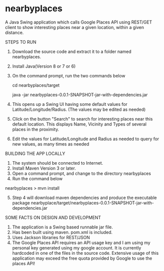 # nearbyplaces
A Java Swing application which calls Google Places API using REST/GET client to show interesting places near a given location, within a given distance. 


STEPS TO RUN 

1. Download the source code and extract it to a folder named nearbyplaces.
2. Install Java(Version 8 or 7 or 6)
3. On the command prompt, run the two commands below

   cd nearbyplaces/target 
   
   java -jar nearbyplaces-0.0.1-SNAPSHOT-jar-with-dependencies.jar 

4. This opens up a Swing UI having some default values for Latitude/Longitude/Radius. 
(The values may be edited as needed) 
5. Click on the button "Search" to search for interesting places near this default 
location. This displays Name, Vicinity and Types of several places in the proximity. 
6. Edit the values for Latitude/Longitude and Radius as needed to query for new values, 
as many times as needed

BUILDING THE APP LOCALLY

1) The system should be connected to Internet. 
2) Install Maven Version 3 or later.
3) Open a command prompt, and change to the directory nearbyplaces
4) Run the command below

nearbyplaces > mvn install

5) Step 4 will download maven dependencies and produce the executable package
nearbyplace/target/nearbyplaces-0.0.1-SNAPSHOT-jar-with-dependencies.jar

SOME FACTS ON DESIGN AND DEVELOPMENT 

1. The application is a Swing based runnable jar file. 
2. Has been built using maven. pom.xml is included.
3. Uses Jackson libraries for REST/JSON 
4. The Google Places API requires an API usage key and I am using my personal key
generated using my google account. It is currently hardcoded in one of the files
in the source code. Extensive usage of this application may exceed the free quota
provided by Google to use the places API!

